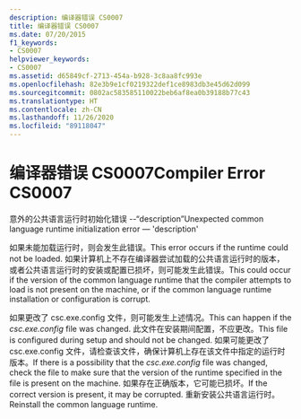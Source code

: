 ```yaml
---
description: 编译器错误 CS0007
title: 编译器错误 CS0007
ms.date: 07/20/2015
f1_keywords:
- CS0007
helpviewer_keywords:
- CS0007
ms.assetid: d65849cf-2713-454a-b928-3c8aa8fc993e
ms.openlocfilehash: 82e3b9e1cf0219322def1ce8983db3e45d62d099
ms.sourcegitcommit: 0802ac583585110022beb6af8ea0b39188b77c43
ms.translationtype: HT
ms.contentlocale: zh-CN
ms.lasthandoff: 11/26/2020
ms.locfileid: "89118047"
---
```

# <a name="compiler-error-cs0007"></a><span data-ttu-id="69dec-103">编译器错误 CS0007</span><span class="sxs-lookup"><span data-stu-id="69dec-103">Compiler Error CS0007</span></span>

<span data-ttu-id="69dec-104">意外的公共语言运行时初始化错误 --“description”</span><span class="sxs-lookup"><span data-stu-id="69dec-104">Unexpected common language runtime initialization error — 'description'</span></span>

 <span data-ttu-id="69dec-105">如果未能加载运行时，则会发生此错误。</span><span class="sxs-lookup"><span data-stu-id="69dec-105">This error occurs if the runtime could not be loaded.</span></span> <span data-ttu-id="69dec-106">如果计算机上不存在编译器尝试加载的公共语言运行时的版本，或者公共语言运行时的安装或配置已损坏，则可能发生此错误。</span><span class="sxs-lookup"><span data-stu-id="69dec-106">This could occur if the version of the common language runtime that the compiler attempts to load is not present on the machine, or if the common language runtime installation or configuration is corrupt.</span></span>

 <span data-ttu-id="69dec-107">如果更改了 csc.exe.config 文件，则可能发生上述情况。</span><span class="sxs-lookup"><span data-stu-id="69dec-107">This can happen if the *csc.exe.config* file was changed.</span></span> <span data-ttu-id="69dec-108">此文件在安装期间配置，不应更改。</span><span class="sxs-lookup"><span data-stu-id="69dec-108">This file is configured during setup and should not be changed.</span></span> <span data-ttu-id="69dec-109">如果可能更改了 csc.exe.config 文件，请检查该文件，确保计算机上存在该文件中指定的运行时版本。</span><span class="sxs-lookup"><span data-stu-id="69dec-109">If there is a possibility that the *csc.exe.config* file was changed, check the file to make sure that the version of the runtime specified in the file is present on the machine.</span></span> <span data-ttu-id="69dec-110">如果存在正确版本，它可能已损坏。</span><span class="sxs-lookup"><span data-stu-id="69dec-110">If the correct version is present, it may be corrupted.</span></span> <span data-ttu-id="69dec-111">重新安装公共语言运行时。</span><span class="sxs-lookup"><span data-stu-id="69dec-111">Reinstall the common language runtime.</span></span>
